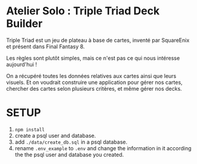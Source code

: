 # Atelier Solo : Triple Triad Deck Builder

Triple Triad est un jeu de plateau à base de cartes, inventé par SquareEnix et présent dans Final Fantasy 8.

Les règles sont plutôt simples, mais ce n'est pas ce qui nous intéresse aujourd'hui !

On a récupéré toutes les données relatives aux cartes ainsi que leurs visuels. Et on voudrait construire une application pour gérer nos cartes, chercher des cartes selon plusieurs critères, et même gérer nos decks.

# SETUP
1. `npm install`
2. create a psql user and database.
3. add `./data/create_db.sql` in a psql database.
4. rename `.env_example` to `.env` and change the information in it according the the psql user and database you created.